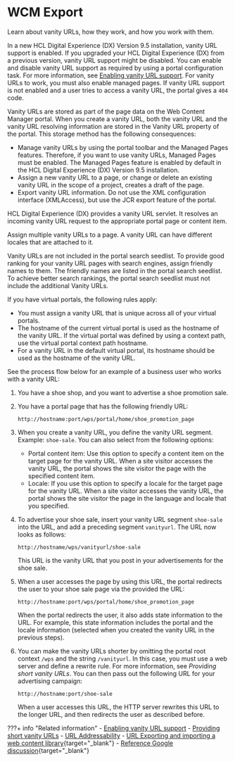 # WCM Export

Learn about vanity URLs, how they work, and how you work with them.

In a new HCL Digital Experience (DX) Version 9.5 installation, vanity URL support is enabled. If you upgraded your HCL Digital Experience (DX) from a previous version, vanity URL support might be disabled. You can enable and disable vanity URL support as required by using a portal configuration task. For more information, see [Enabling vanity URL support](../vanity_url/adm_vanity_url/van_url_cfgtsk_enable_vus.md). For vanity URLs to work, you must also enable managed pages. If vanity URL support is not enabled and a user tries to access a vanity URL, the portal gives a `404` code.

Vanity URLs are stored as part of the page data on the Web Content Manager portal. When you create a vanity URL, both the vanity URL and the vanity URL resolving information are stored in the Vanity URL property of the portal. This storage method has the following consequences:

-   Manage vanity URLs by using the portal toolbar and the Managed Pages features. Therefore, if you want to use vanity URLs, Managed Pages must be enabled. The Managed Pages feature is enabled by default in the HCL Digital Experience (DX) Version 9.5 installation. 
-   Assign a new vanity URL to a page, or change or delete an existing vanity URL in the scope of a project, creates a draft of the page.
-   Export vanity URL information. Do not use the XML configuration interface \(XMLAccess\), but use the JCR export feature of the portal.

HCL Digital Experience (DX) provides a vanity URL servlet. It resolves an incoming vanity URL request to the appropriate portal page or content item.

Assign multiple vanity URLs to a page. A vanity URL can have different locales that are attached to it.

Vanity URLs are not included in the portal search seedlist. To provide good ranking for your vanity URL pages with search engines, assign friendly names to them. The friendly names are listed in the portal search seedlist. To achieve better search rankings, the portal search seedlist must not include the additional Vanity URLs.

If you have virtual portals, the following rules apply:

-   You must assign a vanity URL that is unique across all of your virtual portals.
-   The hostname of the current virtual portal is used as the hostname of the vanity URL. If the virtual portal was defined by using a context path, use the virtual portal context path hostname.
-   For a vanity URL in the default virtual portal, its hostname should be used as the hostname of the vanity URL.

See the process flow below for an example of a business user who works with a vanity URL:

1.  You have a shoe shop, and you want to advertise a shoe promotion sale.
2.  You have a portal page that has the following friendly URL:

    ```
    http://hostname:port/wps/portal/home/shoe_promotion_page
    ```

3.  When you create a vanity URL, you define the vanity URL segment. Example: `shoe-sale`. You can also select from the following options:
    -   Portal content item: Use this option to specify a content item on the target page for the vanity URL. When a site visitor accesses the vanity URL, the portal shows the site visitor the page with the specified content item.
    -   Locale: If you use this option to specify a locale for the target page for the vanity URL. When a site visitor accesses the vanity URL, the portal shows the site visitor the page in the language and locale that you specified.
4.  To advertise your shoe sale, insert your vanity URL segment `shoe-sale` into the URL, and add a preceding segment `vanityurl`. The URL now looks as follows:

    ```
    http://hostname/wps/vanityurl/shoe-sale
    
    ```

    This URL is the vanity URL that you post in your advertisements for the shoe sale.

5.  When a user accesses the page by using this URL, the portal redirects the user to your shoe sale page via the provided  the URL:

    ```
    http://hostname:port/wps/portal/home/shoe_promotion_page
    ```

    When the portal redirects the user, it also adds state information to the URL. For example, this state information includes the portal and the locale information (selected when you created the vanity URL in the previous steps).

6.  You can make the vanity URLs shorter by omitting the portal root context `/wps` and the string `/vanityurl`. In this case, you must use a web server and define a rewrite rule. For more information, see *Providing short vanity URLs*. You can then pass out the following URL for your advertising campaign:

    ```
    http://hostname:port/shoe-sale
    ```

    When a user accesses this URL, the HTTP server rewrites this URL to the longer URL, and then redirects the user as described before.



???+ info "Related information"
    - [Enabling vanity URL support](../vanity_url/adm_vanity_url/van_url_cfgtsk_enable_vus.md)
    - [Providing short vanity URLs](../vanity_url/adm_vanity_url/van_url_short.md)
    - [URL Addressability](../../../build_sites/create_sites/url_addressing/index.md)
    - [URL Exporting and importing a web content library](https://opensource.hcltechsw.com/digital-experience/CF219/manage_content/wcm_configuration/wcm_adm_tools/wcmlibrary_export/wcm_config_wcmlibrary_export/){target="_blank"}
    - [Reference Google discussion](https://chat.google.com/room/AAAAZoQ3L0Y/aIny6fZqgeA/aIny6fZqgeA?cls=10){target="_blank"}

